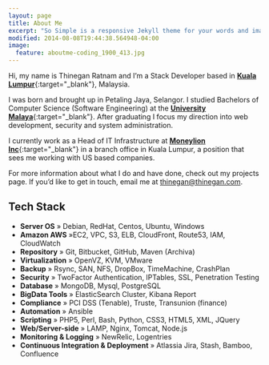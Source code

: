 ```yaml
---
layout: page
title: About Me
excerpt: "So Simple is a responsive Jekyll theme for your words and images."
modified: 2014-08-08T19:44:38.564948-04:00
image:
  feature: aboutme-coding_1900_413.jpg
---
```


Hi, my name is Thinegan Ratnam and I’m a Stack Developer based in [**Kuala Lumpur**](https://www.lonelyplanet.com/malaysia/kuala-lumpur){:target="_blank"}, Malaysia.

I was born and brought up in Petaling Jaya, Selangor.
I studied Bachelors of Computer Science (Software Engineering) at the [**University Malaya**](https://en.wikipedia.org/wiki/University_of_Malaya){:target="_blank"}.
After graduating I focus my direction into web development, security and system administration.

I currently work as a Head of IT Infrastructure at [**Moneylion Inc**](https://www.moneylion.com/){:target="_blank"} in a branch office in Kuala Lumpur,
a position that sees me working with US based companies.

For more information about what I do and have done, check out my projects page.
If you’d like to get in touch, email me at [thinegan@thinegan.com](mailto:thinegan@thinegan.com).

## Tech Stack

* **Server OS** &raquo; Debian, RedHat, Centos, Ubuntu, Windows
* **Amazon AWS** &raquo;EC2, VPC, S3, ELB, CloudFront, Route53, IAM, CloudWatch
* **Repository** &raquo; Git, Bitbucket, GitHub, Maven (Archiva)
* **Virtualization** &raquo; OpenVZ, KVM, VMware
* **Backup** &raquo; Rsync, SAN, NFS, DropBox, TimeMachine, CrashPlan
* **Security** &raquo; Two­Factor Authentication, IPTables, SSL, Penetration Testing
* **Database** &raquo; MongoDB, Mysql, PostgreSQL
* **BigData Tools** &raquo; ElasticSearch Cluster, Kibana Report
* **Compliance** &raquo; PCI DSS (Tenable), Truste, Transunion (finance)
* **Automation** &raquo; Ansible
* **Scripting** &raquo; PHP5, Perl, Bash, Python, CSS3, HTML5, XML, JQuery
* **Web/Server-side** &raquo; LAMP, Nginx, Tomcat, Node.js
* **Monitoring & Logging** &raquo; NewRelic, Logentries
* **Continuous Integration & Deployment** &raquo; Atlassia Jira, Stash, Bamboo, Confluence

